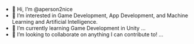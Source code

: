 - 👋 Hi, I’m @aperson2nice
- 👀 I’m interested in Game Development, App Development, and Machine Learning and Artificial Intelligence.
- 🌱 I’m currently learning Game Development in Unity ...
- 💞️ I’m looking to collaborate on anything I can contribute to! ...

<!---
aperson2nice/aperson2nice is a ✨ special ✨ repository because its `README.md` (this file) appears on your GitHub profile.
You can click the Preview link to take a look at your changes.
--->
